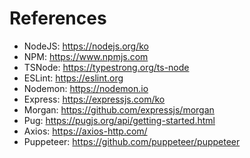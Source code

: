 # References

- NodeJS: https://nodejs.org/ko
- NPM: https://www.npmjs.com
- TSNode: https://typestrong.org/ts-node
- ESLint: https://eslint.org
- Nodemon: https://nodemon.io
- Express: https://expressjs.com/ko
- Morgan: https://github.com/expressjs/morgan
- Pug: https://pugjs.org/api/getting-started.html
- Axios: https://axios-http.com/
- Puppeteer: https://github.com/puppeteer/puppeteer
